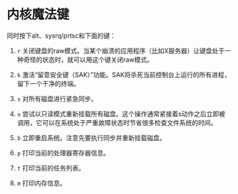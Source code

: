 内核魔法键
=========

同时按下alt、sysrq/prtsc和下面的键：

1. `r` 关闭键盘的raw模式。当某个崩溃的应用程序（比如X服务器）让键盘处于一种奇怪的状态时，就可以用这个键关闭raw模式。

2. `k` 激活“留意安全键（SAK）”功能。SAK将杀死当前控制台上运行的所有进程，留下一个干净的终端。

3. `s` 对所有磁盘进行紧急同步。

4. `u` 尝试以只读模式重新挂载所有磁盘。这个操作通常紧接着s动作之后立即被调用，它可以在系统处于严重故障状态时节省很多检查文件系统的时间。

5. `b` 立即重启系统。注意先要执行同步并重新挂载磁盘。

6. `p` 打印当前的处理器寄存器信息。

7. `t` 打印当前的任务列表。

8. `m` 打印内存信息。
